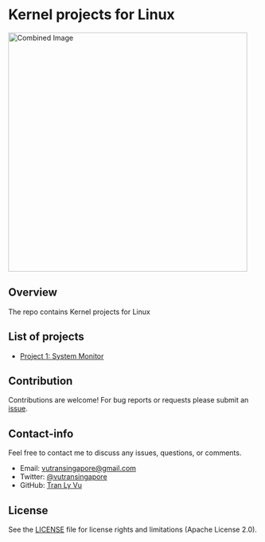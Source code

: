 # **Kernel projects for Linux**

<img src="img/kernel.jpg" width="480" alt="Combined Image" />

Overview
---
The repo contains Kernel projects for Linux

List of projects
---
*  [Project 1: System Monitor](https://github.com/tranlyvu/kernel-projects-for-linux/tree/master/system_monitor)

Contribution
---
Contributions are welcome! For bug reports or requests please submit an [issue](https://github.com/tranlyvu/kernel-projects-for-linux/issues).

Contact-info
---
Feel free to contact me to discuss any issues, questions, or comments.
*  Email: vutransingapore@gmail.com
*  Twitter: [@vutransingapore](https://twitter.com/vutransingapore)
*  GitHub: [Tran Ly Vu](https://github.com/tranlyvu)

License
---
See the [LICENSE](https://github.com/tranlyvu/autonomous-vehicle-projects/blob/master/LICENSE) file for license rights and limitations (Apache License 2.0).